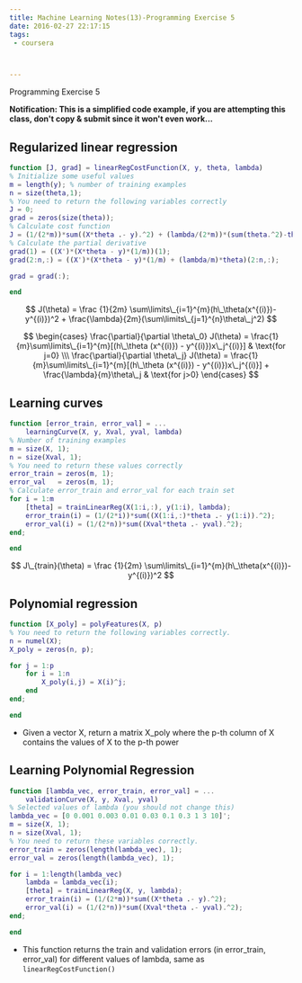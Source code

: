 ```yaml
---
title: Machine Learning Notes(13)-Programming Exercise 5
date: 2016-02-27 22:17:15
tags: 
 - coursera



---
```


Programming Exercise 5

<!--more-->

**Notification: This is a simplified code example, if you are attempting this class, don't copy & submit since it won't even work...**

## Regularized linear regression
```matlab
function [J, grad] = linearRegCostFunction(X, y, theta, lambda)
% Initialize some useful values
m = length(y); % number of training examples
n = size(theta,1);
% You need to return the following variables correctly 
J = 0;
grad = zeros(size(theta));
% Calculate cost function
J = (1/(2*m))*sum((X*theta .- y).^2) + (lambda/(2*m))*(sum(theta.^2)-theta(1)^2);
% Calculate the partial derivative
grad(1) = ((X')*(X*theta - y)*(1/m))(1);
grad(2:n,:) = ((X')*(X*theta - y)*(1/m) + (lambda/m)*theta)(2:n,:);

grad = grad(:);

end
```

$$
J(\theta) = \frac {1}{2m} \sum\limits\_{i=1}^{m}(h\_\theta(x^{(i)})-y^{(i)})^2 + \frac{\lambda}{2m}(\sum\limits\_{j=1}^{n}\theta\_j^2)
$$

$$
\begin{cases}
\frac{\partial}{\partial \theta\_0} J(\theta) = \frac{1}{m}\sum\limits\_{i=1}^{m}[(h\_\theta (x^{(i)}) - y^{(i)})x\_j^{(i)}] & \text{for j=0} \\\
\frac{\partial}{\partial \theta\_j} J(\theta) = \frac{1}{m}\sum\limits\_{i=1}^{m}[(h\_\theta (x^{(i)}) - y^{(i)})x\_j^{(i)}] + \frac{\lambda}{m}\theta\_j & \text{for j>0}
\end{cases}
$$

## Learning curves
```matlab
function [error_train, error_val] = ...
    learningCurve(X, y, Xval, yval, lambda)
% Number of training examples
m = size(X, 1);
n = size(Xval, 1);
% You need to return these values correctly
error_train = zeros(m, 1);
error_val   = zeros(m, 1);
% Calculate error_train and error_val for each train set
for i = 1:m
	[theta] = trainLinearReg(X(1:i,:), y(1:i), lambda);
	error_train(i) = (1/(2*i))*sum((X(1:i,:)*theta .- y(1:i)).^2);
	error_val(i) = (1/(2*n))*sum((Xval*theta .- yval).^2);
end;

end
```
$$
J\_{train}(\theta) = \frac {1}{2m} \sum\limits\_{i=1}^{m}(h\_\theta(x^{(i)})-y^{(i)})^2
$$

## Polynomial regression
```matlab
function [X_poly] = polyFeatures(X, p)
% You need to return the following variables correctly.
n = numel(X);
X_poly = zeros(n, p);

for j = 1:p
    for i = 1:n
        X_poly(i,j) = X(i)^j;
    end
end;

end
```
 - Given a vector X, return a matrix X_poly where the p-th column of X contains the values of X to the p-th power

## Learning Polynomial Regression
```matlab
function [lambda_vec, error_train, error_val] = ...
    validationCurve(X, y, Xval, yval)
% Selected values of lambda (you should not change this)
lambda_vec = [0 0.001 0.003 0.01 0.03 0.1 0.3 1 3 10]';
m = size(X, 1);
n = size(Xval, 1);
% You need to return these variables correctly.
error_train = zeros(length(lambda_vec), 1);
error_val = zeros(length(lambda_vec), 1);

for i = 1:length(lambda_vec)
	lambda = lambda_vec(i);
	[theta] = trainLinearReg(X, y, lambda);
	error_train(i) = (1/(2*m))*sum((X*theta .- y).^2);
	error_val(i) = (1/(2*n))*sum((Xval*theta .- yval).^2);
end;

end
```
 - This function returns the train and validation errors (in error_train, error_val) for different values of lambda, same as `linearRegCostFunction()`